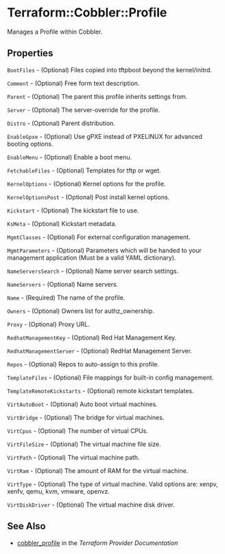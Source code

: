 # Terraform::Cobbler::Profile

Manages a Profile within Cobbler.

## Properties

`BootFiles` - (Optional) Files copied into tftpboot beyond the kernel/initrd.

`Comment` - (Optional) Free form text description.

`Parent` - (Optional) The parent this profile inherits settings from.

`Server` - (Optional) The server-override for the profile.

`Distro` - (Optional) Parent distribution.

`EnableGpxe` - (Optional) Use gPXE instead of PXELINUX for advanced booting options.

`EnableMenu` - (Optional) Enable a boot menu.

`FetchableFiles` - (Optional) Templates for tftp or wget.

`KernelOptions` - (Optional) Kernel options for the profile.

`KernelOptionsPost` - (Optional) Post install kernel options.

`Kickstart` - (Optional) The kickstart file to use.

`KsMeta` - (Optional) Kickstart metadata.

`MgmtClasses` - (Optional) For external configuration management.

`MgmtParameters` - (Optional) Parameters which will be handed to your management application (Must be a valid YAML dictionary).

`NameServersSearch` - (Optional) Name server search settings.

`NameServers` - (Optional) Name servers.

`Name` - (Required) The name of the profile.

`Owners` - (Optional) Owners list for authz_ownership.

`Proxy` - (Optional) Proxy URL.

`RedhatManagementKey` - (Optional) Red Hat Management Key.

`RedhatManagementServer` - (Optional) RedHat Management Server.

`Repos` - (Optional) Repos to auto-assign to this profile.

`TemplateFiles` - (Optional) File mappings for built-in config management.

`TemplateRemoteKickstarts` - (Optional) remote kickstart templates.

`VirtAutoBoot` - (Optional) Auto boot virtual machines.

`VirtBridge` - (Optional) The bridge for virtual machines.

`VirtCpus` - (Optional) The number of virtual CPUs.

`VirtFileSize` - (Optional) The virtual machine file size.

`VirtPath` - (Optional) The virtual machine path.

`VirtRam` - (Optional) The amount of RAM for the virtual machine.

`VirtType` - (Optional) The type of virtual machine. Valid options are: xenpv, xenfv, qemu, kvm, vmware, openvz.

`VirtDiskDriver` - (Optional) The virtual machine disk driver.


## See Also

* [cobbler_profile](https://www.terraform.io/docs/providers/cobbler/r/profile.html) in the _Terraform Provider Documentation_